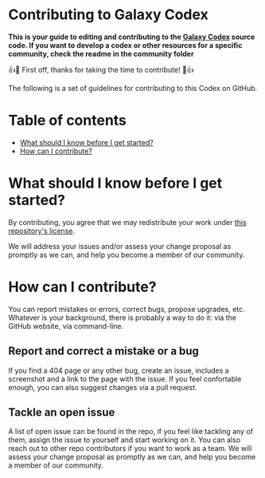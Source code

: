 
Contributing to Galaxy Codex
===

**This is your guide to editing and contributing to the [Galaxy Codex](https://galaxyproject.github.io/galaxy_codex/) source code. If you want to develop a codex or other resources for a specific community, check the readme in the community folder**

:+1::tada: First off, thanks for taking the time to contribute! :tada::+1:

The following is a set of guidelines for contributing to this Codex on GitHub.

# Table of contents

- [What should I know before I get started?](#what-should-i-know-before-i-get-started)
- [How can I contribute?](#how-can-i-contribute)

# What should I know before I get started?

By contributing, you agree that we may redistribute your work under [this repository's license](LICENSE.md).

We will address your issues and/or assess your change proposal as promptly as we can, and help you become a member of our community.

# How can I contribute?

You can report mistakes or errors, correct bugs, propose upgrades, etc. Whatever is your background, there is probably a way to do it: via the GitHub website, via command-line. 

## Report and correct a mistake or a bug

If you find a 404 page or any other bug, create an issue, includes a screenshot and a link to the page with the issue.
If you feel confortable enough, you can also suggest changes via a pull request.

## Tackle an open issue

A list of open issue can be found in the repo, if you feel like tackling any of them, assign the issue to yourself and start working on it. You can also reach out to other repo contributors if you want to work as a team.
We will assess your change proposal as promptly as we can, and help you become a member of our community.
